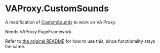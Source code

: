 # VAProxy.CustomSounds

A modification of [CustomSounds](https://github.com/clementinise/CustomSounds) to work on VA Proxy.

Needs VAProxy.PageFramework.

Refer to [the original README](https://github.com/clementinise/CustomSounds#customsounds) for how to use this, since functionality stays the same.
